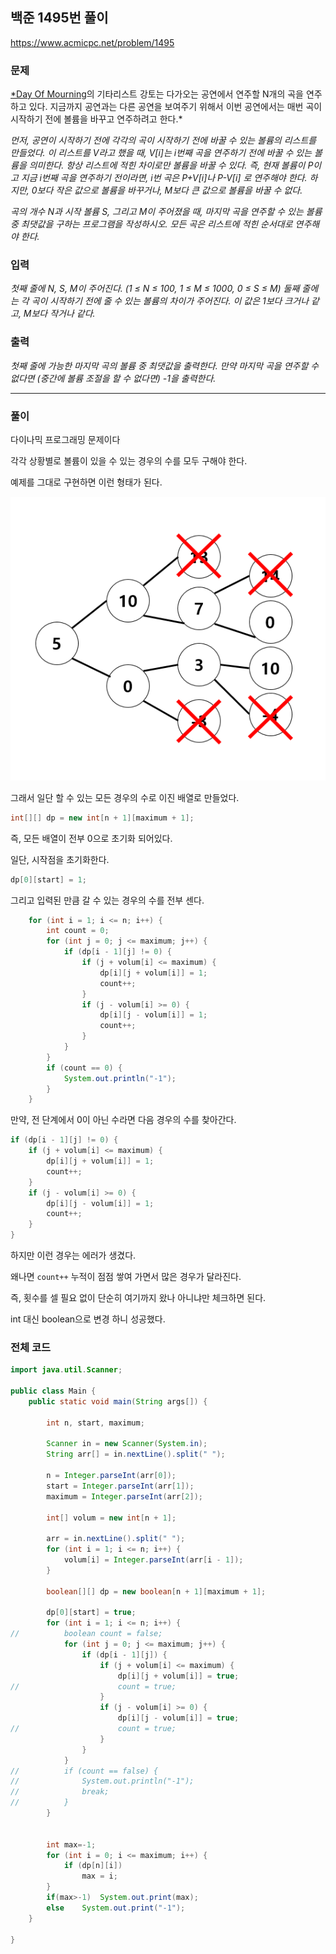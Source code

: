 ## 백준 1495번 풀이

https://www.acmicpc.net/problem/1495

### 문제

[*Day Of Mourning](https://www.facebook.com/dayofmourningmetal)의 기타리스트 강토는 다가오는 공연에서 연주할 N개의 곡을 연주하고 있다. 지금까지 공연과는 다른 공연을 보여주기 위해서 이번 공연에서는 매번 곡이 시작하기 전에 볼륨을 바꾸고 연주하려고 한다.*

*먼저, 공연이 시작하기 전에 각각의 곡이 시작하기 전에 바꿀 수 있는 볼륨의 리스트를 만들었다. 이 리스트를 V라고 했을 때, V[i]는 i번째 곡을 연주하기 전에 바꿀 수 있는 볼륨을 의미한다. 항상 리스트에 적힌 차이로만 볼륨을 바꿀 수 있다. 즉, 현재 볼륨이 P이고 지금 i번째 곡을 연주하기 전이라면, i번 곡은 P+V[i]나 P-V[i] 로 연주해야 한다. 하지만, 0보다 작은 값으로 볼륨을 바꾸거나, M보다 큰 값으로 볼륨을 바꿀 수 없다.*

*곡의 개수 N과 시작 볼륨 S, 그리고 M이 주어졌을 때, 마지막 곡을 연주할 수 있는 볼륨 중 최댓값을 구하는 프로그램을 작성하시오. 모든 곡은 리스트에 적힌 순서대로 연주해야 한다.*

### 입력

*첫째 줄에 N, S, M이 주어진다. (1 ≤ N ≤ 100, 1 ≤ M ≤ 1000, 0 ≤ S ≤ M) 둘째 줄에는 각 곡이 시작하기 전에 줄 수 있는 볼륨의 차이가 주어진다. 이 값은 1보다 크거나 같고, M보다 작거나 같다.*

### 출력

*첫째 줄에 가능한 마지막 곡의 볼륨 중 최댓값을 출력한다. 만약 마지막 곡을 연주할 수 없다면 (중간에 볼륨 조절을 할 수 없다면) -1을 출력한다.*

***

### 풀이

다이나믹 프로그래밍 문제이다

각각 상황별로 볼륨이 있을 수 있는 경우의 수를 모두 구해야 한다.



예제를 그대로 구현하면 이런 형태가 된다.

![그림1](./그림1.png)

그래서 일단 할 수 있는 모든 경우의 수로 이진 배열로 만들었다.

```java
int[][] dp = new int[n + 1][maximum + 1];
```

즉, 모든 배열이 전부 0으로 초기화 되어있다.



일단, 시작점을 초기화한다.

```java
dp[0][start] = 1;
```



그리고 입력된 만큼 갈 수 있는 경우의 수를 전부 센다.

```java
	for (int i = 1; i <= n; i++) {
		int count = 0;
		for (int j = 0; j <= maximum; j++) {
			if (dp[i - 1][j] != 0) {
				if (j + volum[i] <= maximum) {
					dp[i][j + volum[i]] = 1;
					count++;
				}
				if (j - volum[i] >= 0) {
					dp[i][j - volum[i]] = 1;
					count++;
				}
			}
		}
		if (count == 0) {
			System.out.println("-1");
		}
	}
```


만약, 전 단계에서 0이 아닌 수라면 다음 경우의 수를 찾아간다.

```java
if (dp[i - 1][j] != 0) {
	if (j + volum[i] <= maximum) {
		dp[i][j + volum[i]] = 1;
		count++;
	}
	if (j - volum[i] >= 0) {
		dp[i][j - volum[i]] = 1;
		count++;
	}
}
```

하지만 이런 경우는 에러가 생겼다.

왜나면 `count++` 누적이 점점 쌓여 가면서 많은 경우가 달라진다.



즉, 횟수를 셀 필요 없이 단순히 여기까지 왔나 아니냐만 체크하면 된다.

int 대신 boolean으로 변경 하니 성공했다.



### 전체 코드

```java
import java.util.Scanner;

public class Main {
	public static void main(String args[]) {

		int n, start, maximum;

		Scanner in = new Scanner(System.in);
		String arr[] = in.nextLine().split(" ");

		n = Integer.parseInt(arr[0]);
		start = Integer.parseInt(arr[1]);
		maximum = Integer.parseInt(arr[2]);

		int[] volum = new int[n + 1];

		arr = in.nextLine().split(" ");
		for (int i = 1; i <= n; i++) {
			volum[i] = Integer.parseInt(arr[i - 1]);
		}

		boolean[][] dp = new boolean[n + 1][maximum + 1];

		dp[0][start] = true;
		for (int i = 1; i <= n; i++) {
//			boolean count = false;
			for (int j = 0; j <= maximum; j++) {
				if (dp[i - 1][j]) {
					if (j + volum[i] <= maximum) {
						dp[i][j + volum[i]] = true;
//						count = true;
					}
					if (j - volum[i] >= 0) {
						dp[i][j - volum[i]] = true;
//						count = true;
					}
				}
			}
//			if (count == false) {
//				System.out.println("-1");
//				break;
//			}
		}
		

		int max=-1;
		for (int i = 0; i <= maximum; i++) {
			if (dp[n][i])
				max = i;
		}
		if(max>-1)	System.out.print(max);
		else	System.out.print("-1");
	}

}
```



